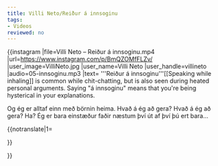 ```yaml
---
title: Villi Neto/Reiður á innsoginu
tags:
- Videos
reviewed: no
---
```


{{instagram
|file=Villi Neto – Reiður á innsoginu.mp4
|url=https://www.instagram.com/p/BmQZOMfFLZv/
|user_image=VilliNeto.jpg
|user_name=Villi Neto
|user_handle=villineto
|audio=05-innsoginu.mp3
|text=
'''Reiður á innsoginu'''<note>[[Speaking while inhaling]] is common while chit-chatting, but is also seen during heated personal arguments. Saying "á innsoginu" means that you're being hysterical in your explanations.</note>

Og ég er alltaf einn með börnin heima. Hvað á ég að gera? Hvað á ég að gera? Ha? Ég er bara einstæður faðir næstum því út af því þú ert bara...

{{notranslate|1=
<div class="video-explanation">

</div>
}}

}}


